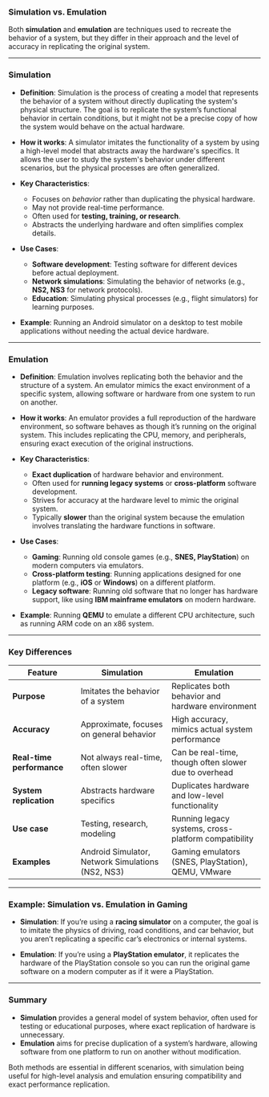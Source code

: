 ### **Simulation vs. Emulation**

Both **simulation** and **emulation** are techniques used to recreate the behavior of a system, but they differ in their approach and the level of accuracy in replicating the original system.

---

### **Simulation**

- **Definition**: Simulation is the process of creating a model that represents the behavior of a system without directly duplicating the system's physical structure. The goal is to replicate the system’s functional behavior in certain conditions, but it might not be a precise copy of how the system would behave on the actual hardware.
  
- **How it works**: A simulator imitates the functionality of a system by using a high-level model that abstracts away the hardware's specifics. It allows the user to study the system's behavior under different scenarios, but the physical processes are often generalized.

- **Key Characteristics**:
  - Focuses on *behavior* rather than duplicating the physical hardware.
  - May not provide real-time performance.
  - Often used for **testing, training, or research**.
  - Abstracts the underlying hardware and often simplifies complex details.
  
- **Use Cases**:
  - **Software development**: Testing software for different devices before actual deployment.
  - **Network simulations**: Simulating the behavior of networks (e.g., **NS2, NS3** for network protocols).
  - **Education**: Simulating physical processes (e.g., flight simulators) for learning purposes.

- **Example**: Running an Android simulator on a desktop to test mobile applications without needing the actual device hardware.

---

### **Emulation**

- **Definition**: Emulation involves replicating both the behavior and the structure of a system. An emulator mimics the exact environment of a specific system, allowing software or hardware from one system to run on another.
  
- **How it works**: An emulator provides a full reproduction of the hardware environment, so software behaves as though it’s running on the original system. This includes replicating the CPU, memory, and peripherals, ensuring exact execution of the original instructions.

- **Key Characteristics**:
  - **Exact duplication** of hardware behavior and environment.
  - Often used for **running legacy systems** or **cross-platform** software development.
  - Strives for accuracy at the hardware level to mimic the original system.
  - Typically **slower** than the original system because the emulation involves translating the hardware functions in software.

- **Use Cases**:
  - **Gaming**: Running old console games (e.g., **SNES, PlayStation**) on modern computers via emulators.
  - **Cross-platform testing**: Running applications designed for one platform (e.g., **iOS** or **Windows**) on a different platform.
  - **Legacy software**: Running old software that no longer has hardware support, like using **IBM mainframe emulators** on modern hardware.

- **Example**: Running **QEMU** to emulate a different CPU architecture, such as running ARM code on an x86 system.

---

### **Key Differences**

| Feature                  | **Simulation**                                           | **Emulation**                                        |
|--------------------------|----------------------------------------------------------|------------------------------------------------------|
| **Purpose**               | Imitates the behavior of a system                        | Replicates both behavior and hardware environment     |
| **Accuracy**              | Approximate, focuses on general behavior                 | High accuracy, mimics actual system performance       |
| **Real-time performance** | Not always real-time, often slower                       | Can be real-time, though often slower due to overhead |
| **System replication**    | Abstracts hardware specifics                             | Duplicates hardware and low-level functionality       |
| **Use case**              | Testing, research, modeling                              | Running legacy systems, cross-platform compatibility  |
| **Examples**              | Android Simulator, Network Simulations (NS2, NS3)        | Gaming emulators (SNES, PlayStation), QEMU, VMware    |

---

### **Example: Simulation vs. Emulation in Gaming**

- **Simulation**: If you’re using a **racing simulator** on a computer, the goal is to imitate the physics of driving, road conditions, and car behavior, but you aren’t replicating a specific car’s electronics or internal systems.
  
- **Emulation**: If you’re using a **PlayStation emulator**, it replicates the hardware of the PlayStation console so you can run the original game software on a modern computer as if it were a PlayStation.

---

### **Summary**

- **Simulation** provides a general model of system behavior, often used for testing or educational purposes, where exact replication of hardware is unnecessary.
- **Emulation** aims for precise duplication of a system’s hardware, allowing software from one platform to run on another without modification.

Both methods are essential in different scenarios, with simulation being useful for high-level analysis and emulation ensuring compatibility and exact performance replication.
